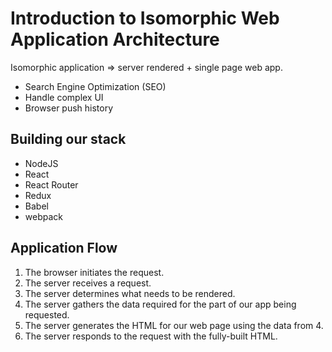 # Introduction to Isomorphic Web Application Architecture

Isomorphic application => server rendered + single page web app.

* Search Engine Optimization (SEO)
* Handle complex UI
* Browser push history

## Building our stack

* NodeJS
* React
* React Router
* Redux
* Babel
* webpack

## Application Flow

1. The browser initiates the request.
2. The server receives a request.
3. The server determines what needs to be rendered.
4. The server gathers the data required for the part of our app being requested.
5. The server generates the HTML for our web page using the data from 4.
6. The server responds to the request with the fully-built HTML.
